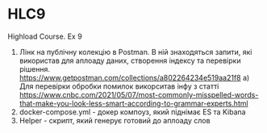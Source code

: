# HLC9
Highload Course. Ex 9

1. Лінк на публічну колекцію в Postman. В ній знаходяться запити, які використав для аплоаду даних, створення індексу та перевірки рішення. https://www.getpostman.com/collections/a802264234e519aa21f8
   а) Для перевірки обробки помилок викорситав інфу з статті https://www.cnbc.com/2021/05/07/most-commonly-misspelled-words-that-make-you-look-less-smart-according-to-grammar-experts.html
2. docker-compose.yml - докер компоуз, який піднімає ES та Kibana
3. Helper - скрипт, який генерує готовий до аплоаду слов

